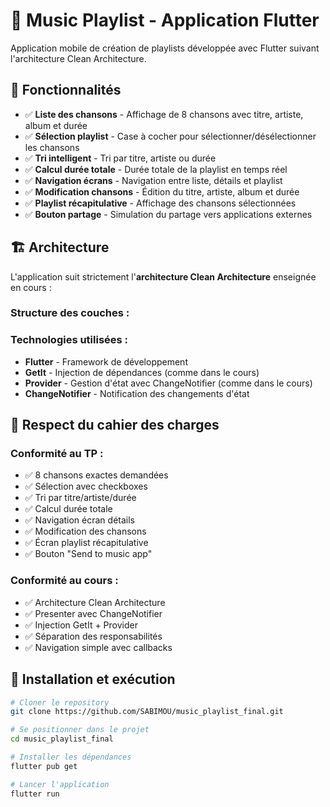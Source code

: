 # 🎵 Music Playlist - Application Flutter

Application mobile de création de playlists développée avec Flutter suivant l'architecture Clean Architecture.

## 📱 Fonctionnalités

- ✅ **Liste des chansons** - Affichage de 8 chansons avec titre, artiste, album et durée
- ✅ **Sélection playlist** - Case à cocher pour sélectionner/désélectionner les chansons
- ✅ **Tri intelligent** - Tri par titre, artiste ou durée
- ✅ **Calcul durée totale** - Durée totale de la playlist en temps réel
- ✅ **Navigation écrans** - Navigation entre liste, détails et playlist
- ✅ **Modification chansons** - Édition du titre, artiste, album et durée
- ✅ **Playlist récapitulative** - Affichage des chansons sélectionnées
- ✅ **Bouton partage** - Simulation du partage vers applications externes

## 🏗️ Architecture

L'application suit strictement l'**architecture Clean Architecture** enseignée en cours :

### Structure des couches :


### Technologies utilisées :

- **Flutter** - Framework de développement
- **GetIt** - Injection de dépendances (comme dans le cours)
- **Provider** - Gestion d'état avec ChangeNotifier (comme dans le cours)
- **ChangeNotifier** - Notification des changements d'état

## 🎯 Respect du cahier des charges

### Conformité au TP :
- ✅ 8 chansons exactes demandées
- ✅ Sélection avec checkboxes
- ✅ Tri par titre/artiste/durée
- ✅ Calcul durée totale
- ✅ Navigation écran détails
- ✅ Modification des chansons
- ✅ Écran playlist récapitulative
- ✅ Bouton "Send to music app"

### Conformité au cours :
- ✅ Architecture Clean Architecture
- ✅ Presenter avec ChangeNotifier
- ✅ Injection GetIt + Provider
- ✅ Séparation des responsabilités
- ✅ Navigation simple avec callbacks

## 🚀 Installation et exécution

```bash
# Cloner le repository
git clone https://github.com/SABIMOU/music_playlist_final.git

# Se positionner dans le projet
cd music_playlist_final

# Installer les dépendances
flutter pub get

# Lancer l'application
flutter run
